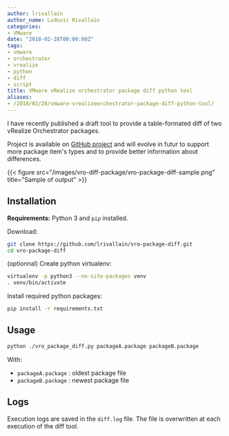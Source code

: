 ```yaml
---
author: lrivallain
author_name: Ludovic Rivallain
categories:
- VMware
date: "2018-02-28T00:00:00Z"
tags:
- vmware
- orchestrator
- vrealize
- python
- diff
- script
title: VMware vRealize orchestrator package diff python tool
aliases: 
- /2018/02/28/vmware-vrealizeorchestrator-package-diff-python-tool/
---
```


I have recently published a draft tool to provide a table-formated diff of two vRealize Orchestrator packages.

Project is available on [GitHub project](https://github.com/lrivallain/vro-package-diff/) and will evolve in futur to support more package item's types and to provide better information about differences.

{{< figure src="/images/vro-diff-package/vro-package-diff-sample.png" title="Sample of output" >}}

## Installation

**Requirements:** Python 3 and `pip` installed.

Download:
```bash
git clone https://github.com/lrivallain/vro-package-diff.git
cd vro-package-diff
```

 (optionnal) Create python virtualenv:
```bash
virtualenv -p python3 --no-site-packages venv
. venv/bin/activate
```

Install required python packages:
```bash
pip install -r requirements.txt
```

## Usage

```bash
python ./vro_package_diff.py packageA.package packageB.package
```
With:
* `packageA.package` : oldest package file
* `packageB.package` : newest package file

## Logs

Execution logs are saved in the `diff.log` file. The file is overwritten at each execution of the diff tool.
